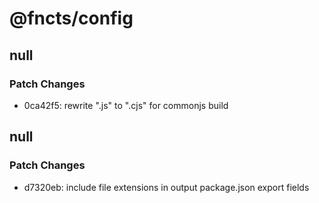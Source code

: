 # @fncts/config

## null

### Patch Changes

- 0ca42f5: rewrite ".js" to ".cjs" for commonjs build

## null

### Patch Changes

- d7320eb: include file extensions in output package.json export fields

